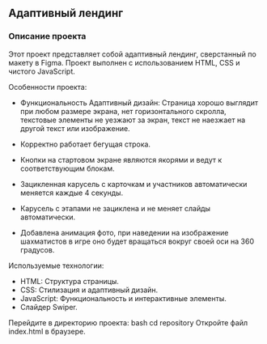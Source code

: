 ## Адаптивный лендинг

### Описание проекта

Этот проект представляет собой адаптивный лендинг, сверстанный по макету в Figma. Проект выполнен с использованием HTML, CSS и чистого JavaScript.

Особенности проекта:

- Функциональность
  Адаптивный дизайн: Страница хорошо выглядит при любом размере экрана, нет горизонтального скролла, текстовые элементы не уезжают за экран, текст не наезжает на другой текст или изображение.

- Корректно работает бегущая строка.

- Кнопки на стартовом экране являются якорями и ведут к соответствующим блокам.

- Зацикленная карусель с карточкам и участников автоматически меняется каждые 4 секунды.

- Карусель с этапами не зациклена и не меняет слайды автоматически.

- Добавлена анимация фото, при наведении на изображение шахматистов в игре оно будет вращаться вокруг своей оси на 360 градусов.

Используемые технологии:

- HTML: Структура страницы.
- CSS: Стилизация и адаптивный дизайн.
- JavaScript: Функциональность и интерактивные элементы.
- Слайдер Swiper.

Перейдите в директорию проекта:
bash
cd repository
Откройте файл index.html в браузере.
